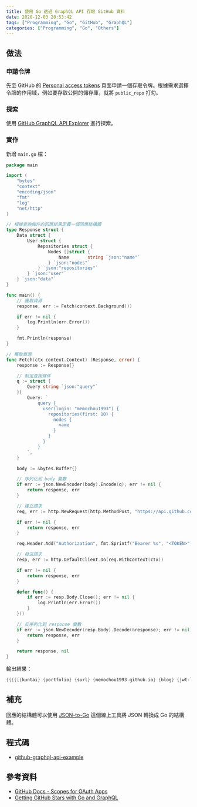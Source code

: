 ```yaml
---
title: 使用 Go 透過 GraphQL API 存取 GitHub 資料
date: 2020-12-03 20:53:42
tags: ["Programming", "Go", "GitHub", "GraphQL"]
categories: ["Programming", "Go", "Others"]
---
```


## 做法

### 申請令牌

先至 GitHub 的 [Personal access tokens](https://github.com/settings/tokens) 頁面申請一個存取令牌。根據需求選擇令牌的作用域，例如要存取公開的儲存庫，就將 `public_repo` 打勾。

### 探索

使用 [GitHub GraphQL API Explorer](https://developer.github.com/v4/explorer/) 進行探索。

### 實作

新增 `main.go` 檔：

```go
package main

import (
	"bytes"
	"context"
	"encoding/json"
	"fmt"
	"log"
	"net/http"
)

// 根據查詢條件的回應結果定義一個回應結構體
type Response struct {
	Data struct {
		User struct {
			Repositories struct {
				Nodes []struct {
					Name       string `json:"name"`
				} `json:"nodes"`
			} `json:"repositories"`
		} `json:"user"`
	} `json:"data"`
}

func main() {
	// 獲取資源
	response, err := Fetch(context.Background())

	if err != nil {
		log.Println(err.Error())
	}

	fmt.Println(response)
}

// 獲取資源
func Fetch(ctx context.Context) (Response, error) {
	response := Response{}

	// 制定查詢條件
	q := struct {
		Query string `json:"query"`
	}{
		Query: `
			query {
			  user(login: "memochou1993") {
				repositories(first: 10) {
				  nodes {
					name
				  }
				}
			  }
			}
		`,
	}

	body := &bytes.Buffer{}

	// 序列化到 body 變數
	if err := json.NewEncoder(body).Encode(q); err != nil {
		return response, err
	}

	// 建立請求
	req, err := http.NewRequest(http.MethodPost, "https://api.github.com/graphql", body)

	if err != nil {
		return response, err
	}

	req.Header.Add("Authorization", fmt.Sprintf("Bearer %s", "<TOKEN>"))

	// 發送請求
	resp, err := http.DefaultClient.Do(req.WithContext(ctx))

	if err != nil {
		return response, err
	}

	defer func() {
		if err := resp.Body.Close(); err != nil {
			log.Println(err.Error())
		}
	}()

	// 反序列化到 response 變數
	if err := json.NewDecoder(resp.Body).Decode(&response); err != nil {
		return response, err
	}

	return response, nil
}
```

輸出結果：

```go
{{{{[{kuntai} {portfolio} {surl} {memochou1993.github.io} {blog} {jwt-lumen} {doaj} {laravel-foundation-preset} {journal} {post}]}}}}
```

## 補充

回應的結構體可以使用 [JSON-to-Go](https://mholt.github.io/json-to-go/) 這個線上工具將 JSON 轉換成 Go 的結構體。

## 程式碼

- [github-graphql-api-example](https://github.com/memochou1993/github-graphql-api-example)

## 參考資料

- [GitHub Docs - Scopes for OAuth Apps](https://docs.github.com/en/free-pro-team@latest/developers/apps/scopes-for-oauth-apps)
- [Getting GitHub Stars with Go and GraphQL](https://www.youtube.com/watch?v=rxjJubDU80U)
